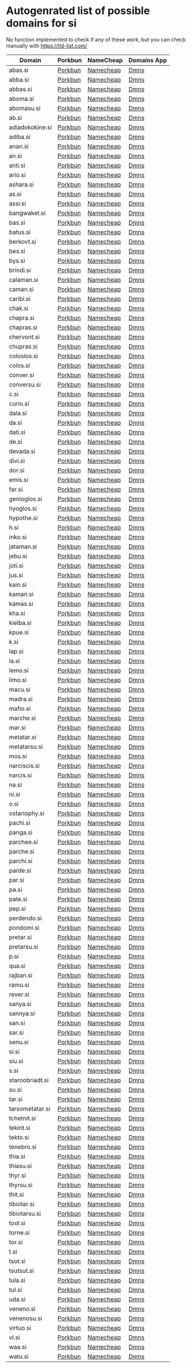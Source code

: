# Autogenrated list of possible domains for si

No function implemented to check if any of these work, but you can check manually with https://tld-list.com/

| Domain | Porkbun | NameCheap | Domains App |
|---|---|---|---|
| abas.si | [Porkbun](https://porkbun.com/checkout/search?prb=e814663da1&tlds=&idnLanguage=&search=search&q=abas.si) | [Namecheap](https://www.namecheap.com/domains/registration/results/?domain=abas.si) | [Dmns](https://dmns.app/domains?q=abas.si) |
| abba.si | [Porkbun](https://porkbun.com/checkout/search?prb=e814663da1&tlds=&idnLanguage=&search=search&q=abba.si) | [Namecheap](https://www.namecheap.com/domains/registration/results/?domain=abba.si) | [Dmns](https://dmns.app/domains?q=abba.si) |
| abbas.si | [Porkbun](https://porkbun.com/checkout/search?prb=e814663da1&tlds=&idnLanguage=&search=search&q=abbas.si) | [Namecheap](https://www.namecheap.com/domains/registration/results/?domain=abbas.si) | [Dmns](https://dmns.app/domains?q=abbas.si) |
| aboma.si | [Porkbun](https://porkbun.com/checkout/search?prb=e814663da1&tlds=&idnLanguage=&search=search&q=aboma.si) | [Namecheap](https://www.namecheap.com/domains/registration/results/?domain=aboma.si) | [Dmns](https://dmns.app/domains?q=aboma.si) |
| abomasu.si | [Porkbun](https://porkbun.com/checkout/search?prb=e814663da1&tlds=&idnLanguage=&search=search&q=abomasu.si) | [Namecheap](https://www.namecheap.com/domains/registration/results/?domain=abomasu.si) | [Dmns](https://dmns.app/domains?q=abomasu.si) |
| ab.si | [Porkbun](https://porkbun.com/checkout/search?prb=e814663da1&tlds=&idnLanguage=&search=search&q=ab.si) | [Namecheap](https://www.namecheap.com/domains/registration/results/?domain=ab.si) | [Dmns](https://dmns.app/domains?q=ab.si) |
| adiadokokine.si | [Porkbun](https://porkbun.com/checkout/search?prb=e814663da1&tlds=&idnLanguage=&search=search&q=adiadokokine.si) | [Namecheap](https://www.namecheap.com/domains/registration/results/?domain=adiadokokine.si) | [Dmns](https://dmns.app/domains?q=adiadokokine.si) |
| adiba.si | [Porkbun](https://porkbun.com/checkout/search?prb=e814663da1&tlds=&idnLanguage=&search=search&q=adiba.si) | [Namecheap](https://www.namecheap.com/domains/registration/results/?domain=adiba.si) | [Dmns](https://dmns.app/domains?q=adiba.si) |
| anan.si | [Porkbun](https://porkbun.com/checkout/search?prb=e814663da1&tlds=&idnLanguage=&search=search&q=anan.si) | [Namecheap](https://www.namecheap.com/domains/registration/results/?domain=anan.si) | [Dmns](https://dmns.app/domains?q=anan.si) |
| an.si | [Porkbun](https://porkbun.com/checkout/search?prb=e814663da1&tlds=&idnLanguage=&search=search&q=an.si) | [Namecheap](https://www.namecheap.com/domains/registration/results/?domain=an.si) | [Dmns](https://dmns.app/domains?q=an.si) |
| anti.si | [Porkbun](https://porkbun.com/checkout/search?prb=e814663da1&tlds=&idnLanguage=&search=search&q=anti.si) | [Namecheap](https://www.namecheap.com/domains/registration/results/?domain=anti.si) | [Dmns](https://dmns.app/domains?q=anti.si) |
| ario.si | [Porkbun](https://porkbun.com/checkout/search?prb=e814663da1&tlds=&idnLanguage=&search=search&q=ario.si) | [Namecheap](https://www.namecheap.com/domains/registration/results/?domain=ario.si) | [Dmns](https://dmns.app/domains?q=ario.si) |
| ashara.si | [Porkbun](https://porkbun.com/checkout/search?prb=e814663da1&tlds=&idnLanguage=&search=search&q=ashara.si) | [Namecheap](https://www.namecheap.com/domains/registration/results/?domain=ashara.si) | [Dmns](https://dmns.app/domains?q=ashara.si) |
| as.si | [Porkbun](https://porkbun.com/checkout/search?prb=e814663da1&tlds=&idnLanguage=&search=search&q=as.si) | [Namecheap](https://www.namecheap.com/domains/registration/results/?domain=as.si) | [Dmns](https://dmns.app/domains?q=as.si) |
| assi.si | [Porkbun](https://porkbun.com/checkout/search?prb=e814663da1&tlds=&idnLanguage=&search=search&q=assi.si) | [Namecheap](https://www.namecheap.com/domains/registration/results/?domain=assi.si) | [Dmns](https://dmns.app/domains?q=assi.si) |
| bangwaket.si | [Porkbun](https://porkbun.com/checkout/search?prb=e814663da1&tlds=&idnLanguage=&search=search&q=bangwaket.si) | [Namecheap](https://www.namecheap.com/domains/registration/results/?domain=bangwaket.si) | [Dmns](https://dmns.app/domains?q=bangwaket.si) |
| bas.si | [Porkbun](https://porkbun.com/checkout/search?prb=e814663da1&tlds=&idnLanguage=&search=search&q=bas.si) | [Namecheap](https://www.namecheap.com/domains/registration/results/?domain=bas.si) | [Dmns](https://dmns.app/domains?q=bas.si) |
| batus.si | [Porkbun](https://porkbun.com/checkout/search?prb=e814663da1&tlds=&idnLanguage=&search=search&q=batus.si) | [Namecheap](https://www.namecheap.com/domains/registration/results/?domain=batus.si) | [Dmns](https://dmns.app/domains?q=batus.si) |
| berkovt.si | [Porkbun](https://porkbun.com/checkout/search?prb=e814663da1&tlds=&idnLanguage=&search=search&q=berkovt.si) | [Namecheap](https://www.namecheap.com/domains/registration/results/?domain=berkovt.si) | [Dmns](https://dmns.app/domains?q=berkovt.si) |
| bes.si | [Porkbun](https://porkbun.com/checkout/search?prb=e814663da1&tlds=&idnLanguage=&search=search&q=bes.si) | [Namecheap](https://www.namecheap.com/domains/registration/results/?domain=bes.si) | [Dmns](https://dmns.app/domains?q=bes.si) |
| bys.si | [Porkbun](https://porkbun.com/checkout/search?prb=e814663da1&tlds=&idnLanguage=&search=search&q=bys.si) | [Namecheap](https://www.namecheap.com/domains/registration/results/?domain=bys.si) | [Dmns](https://dmns.app/domains?q=bys.si) |
| brindi.si | [Porkbun](https://porkbun.com/checkout/search?prb=e814663da1&tlds=&idnLanguage=&search=search&q=brindi.si) | [Namecheap](https://www.namecheap.com/domains/registration/results/?domain=brindi.si) | [Dmns](https://dmns.app/domains?q=brindi.si) |
| calaman.si | [Porkbun](https://porkbun.com/checkout/search?prb=e814663da1&tlds=&idnLanguage=&search=search&q=calaman.si) | [Namecheap](https://www.namecheap.com/domains/registration/results/?domain=calaman.si) | [Dmns](https://dmns.app/domains?q=calaman.si) |
| caman.si | [Porkbun](https://porkbun.com/checkout/search?prb=e814663da1&tlds=&idnLanguage=&search=search&q=caman.si) | [Namecheap](https://www.namecheap.com/domains/registration/results/?domain=caman.si) | [Dmns](https://dmns.app/domains?q=caman.si) |
| caribi.si | [Porkbun](https://porkbun.com/checkout/search?prb=e814663da1&tlds=&idnLanguage=&search=search&q=caribi.si) | [Namecheap](https://www.namecheap.com/domains/registration/results/?domain=caribi.si) | [Dmns](https://dmns.app/domains?q=caribi.si) |
| chak.si | [Porkbun](https://porkbun.com/checkout/search?prb=e814663da1&tlds=&idnLanguage=&search=search&q=chak.si) | [Namecheap](https://www.namecheap.com/domains/registration/results/?domain=chak.si) | [Dmns](https://dmns.app/domains?q=chak.si) |
| chapra.si | [Porkbun](https://porkbun.com/checkout/search?prb=e814663da1&tlds=&idnLanguage=&search=search&q=chapra.si) | [Namecheap](https://www.namecheap.com/domains/registration/results/?domain=chapra.si) | [Dmns](https://dmns.app/domains?q=chapra.si) |
| chapras.si | [Porkbun](https://porkbun.com/checkout/search?prb=e814663da1&tlds=&idnLanguage=&search=search&q=chapras.si) | [Namecheap](https://www.namecheap.com/domains/registration/results/?domain=chapras.si) | [Dmns](https://dmns.app/domains?q=chapras.si) |
| chervont.si | [Porkbun](https://porkbun.com/checkout/search?prb=e814663da1&tlds=&idnLanguage=&search=search&q=chervont.si) | [Namecheap](https://www.namecheap.com/domains/registration/results/?domain=chervont.si) | [Dmns](https://dmns.app/domains?q=chervont.si) |
| chupras.si | [Porkbun](https://porkbun.com/checkout/search?prb=e814663da1&tlds=&idnLanguage=&search=search&q=chupras.si) | [Namecheap](https://www.namecheap.com/domains/registration/results/?domain=chupras.si) | [Dmns](https://dmns.app/domains?q=chupras.si) |
| coloslos.si | [Porkbun](https://porkbun.com/checkout/search?prb=e814663da1&tlds=&idnLanguage=&search=search&q=coloslos.si) | [Namecheap](https://www.namecheap.com/domains/registration/results/?domain=coloslos.si) | [Dmns](https://dmns.app/domains?q=coloslos.si) |
| colos.si | [Porkbun](https://porkbun.com/checkout/search?prb=e814663da1&tlds=&idnLanguage=&search=search&q=colos.si) | [Namecheap](https://www.namecheap.com/domains/registration/results/?domain=colos.si) | [Dmns](https://dmns.app/domains?q=colos.si) |
| conver.si | [Porkbun](https://porkbun.com/checkout/search?prb=e814663da1&tlds=&idnLanguage=&search=search&q=conver.si) | [Namecheap](https://www.namecheap.com/domains/registration/results/?domain=conver.si) | [Dmns](https://dmns.app/domains?q=conver.si) |
| conversu.si | [Porkbun](https://porkbun.com/checkout/search?prb=e814663da1&tlds=&idnLanguage=&search=search&q=conversu.si) | [Namecheap](https://www.namecheap.com/domains/registration/results/?domain=conversu.si) | [Dmns](https://dmns.app/domains?q=conversu.si) |
| c.si | [Porkbun](https://porkbun.com/checkout/search?prb=e814663da1&tlds=&idnLanguage=&search=search&q=c.si) | [Namecheap](https://www.namecheap.com/domains/registration/results/?domain=c.si) | [Dmns](https://dmns.app/domains?q=c.si) |
| curio.si | [Porkbun](https://porkbun.com/checkout/search?prb=e814663da1&tlds=&idnLanguage=&search=search&q=curio.si) | [Namecheap](https://www.namecheap.com/domains/registration/results/?domain=curio.si) | [Dmns](https://dmns.app/domains?q=curio.si) |
| dala.si | [Porkbun](https://porkbun.com/checkout/search?prb=e814663da1&tlds=&idnLanguage=&search=search&q=dala.si) | [Namecheap](https://www.namecheap.com/domains/registration/results/?domain=dala.si) | [Dmns](https://dmns.app/domains?q=dala.si) |
| da.si | [Porkbun](https://porkbun.com/checkout/search?prb=e814663da1&tlds=&idnLanguage=&search=search&q=da.si) | [Namecheap](https://www.namecheap.com/domains/registration/results/?domain=da.si) | [Dmns](https://dmns.app/domains?q=da.si) |
| dati.si | [Porkbun](https://porkbun.com/checkout/search?prb=e814663da1&tlds=&idnLanguage=&search=search&q=dati.si) | [Namecheap](https://www.namecheap.com/domains/registration/results/?domain=dati.si) | [Dmns](https://dmns.app/domains?q=dati.si) |
| de.si | [Porkbun](https://porkbun.com/checkout/search?prb=e814663da1&tlds=&idnLanguage=&search=search&q=de.si) | [Namecheap](https://www.namecheap.com/domains/registration/results/?domain=de.si) | [Dmns](https://dmns.app/domains?q=de.si) |
| devada.si | [Porkbun](https://porkbun.com/checkout/search?prb=e814663da1&tlds=&idnLanguage=&search=search&q=devada.si) | [Namecheap](https://www.namecheap.com/domains/registration/results/?domain=devada.si) | [Dmns](https://dmns.app/domains?q=devada.si) |
| divi.si | [Porkbun](https://porkbun.com/checkout/search?prb=e814663da1&tlds=&idnLanguage=&search=search&q=divi.si) | [Namecheap](https://www.namecheap.com/domains/registration/results/?domain=divi.si) | [Dmns](https://dmns.app/domains?q=divi.si) |
| dor.si | [Porkbun](https://porkbun.com/checkout/search?prb=e814663da1&tlds=&idnLanguage=&search=search&q=dor.si) | [Namecheap](https://www.namecheap.com/domains/registration/results/?domain=dor.si) | [Dmns](https://dmns.app/domains?q=dor.si) |
| emis.si | [Porkbun](https://porkbun.com/checkout/search?prb=e814663da1&tlds=&idnLanguage=&search=search&q=emis.si) | [Namecheap](https://www.namecheap.com/domains/registration/results/?domain=emis.si) | [Dmns](https://dmns.app/domains?q=emis.si) |
| far.si | [Porkbun](https://porkbun.com/checkout/search?prb=e814663da1&tlds=&idnLanguage=&search=search&q=far.si) | [Namecheap](https://www.namecheap.com/domains/registration/results/?domain=far.si) | [Dmns](https://dmns.app/domains?q=far.si) |
| genioglos.si | [Porkbun](https://porkbun.com/checkout/search?prb=e814663da1&tlds=&idnLanguage=&search=search&q=genioglos.si) | [Namecheap](https://www.namecheap.com/domains/registration/results/?domain=genioglos.si) | [Dmns](https://dmns.app/domains?q=genioglos.si) |
| hyoglos.si | [Porkbun](https://porkbun.com/checkout/search?prb=e814663da1&tlds=&idnLanguage=&search=search&q=hyoglos.si) | [Namecheap](https://www.namecheap.com/domains/registration/results/?domain=hyoglos.si) | [Dmns](https://dmns.app/domains?q=hyoglos.si) |
| hypothe.si | [Porkbun](https://porkbun.com/checkout/search?prb=e814663da1&tlds=&idnLanguage=&search=search&q=hypothe.si) | [Namecheap](https://www.namecheap.com/domains/registration/results/?domain=hypothe.si) | [Dmns](https://dmns.app/domains?q=hypothe.si) |
| h.si | [Porkbun](https://porkbun.com/checkout/search?prb=e814663da1&tlds=&idnLanguage=&search=search&q=h.si) | [Namecheap](https://www.namecheap.com/domains/registration/results/?domain=h.si) | [Dmns](https://dmns.app/domains?q=h.si) |
| inko.si | [Porkbun](https://porkbun.com/checkout/search?prb=e814663da1&tlds=&idnLanguage=&search=search&q=inko.si) | [Namecheap](https://www.namecheap.com/domains/registration/results/?domain=inko.si) | [Dmns](https://dmns.app/domains?q=inko.si) |
| jataman.si | [Porkbun](https://porkbun.com/checkout/search?prb=e814663da1&tlds=&idnLanguage=&search=search&q=jataman.si) | [Namecheap](https://www.namecheap.com/domains/registration/results/?domain=jataman.si) | [Dmns](https://dmns.app/domains?q=jataman.si) |
| jebu.si | [Porkbun](https://porkbun.com/checkout/search?prb=e814663da1&tlds=&idnLanguage=&search=search&q=jebu.si) | [Namecheap](https://www.namecheap.com/domains/registration/results/?domain=jebu.si) | [Dmns](https://dmns.app/domains?q=jebu.si) |
| joti.si | [Porkbun](https://porkbun.com/checkout/search?prb=e814663da1&tlds=&idnLanguage=&search=search&q=joti.si) | [Namecheap](https://www.namecheap.com/domains/registration/results/?domain=joti.si) | [Dmns](https://dmns.app/domains?q=joti.si) |
| jus.si | [Porkbun](https://porkbun.com/checkout/search?prb=e814663da1&tlds=&idnLanguage=&search=search&q=jus.si) | [Namecheap](https://www.namecheap.com/domains/registration/results/?domain=jus.si) | [Dmns](https://dmns.app/domains?q=jus.si) |
| kain.si | [Porkbun](https://porkbun.com/checkout/search?prb=e814663da1&tlds=&idnLanguage=&search=search&q=kain.si) | [Namecheap](https://www.namecheap.com/domains/registration/results/?domain=kain.si) | [Dmns](https://dmns.app/domains?q=kain.si) |
| kaman.si | [Porkbun](https://porkbun.com/checkout/search?prb=e814663da1&tlds=&idnLanguage=&search=search&q=kaman.si) | [Namecheap](https://www.namecheap.com/domains/registration/results/?domain=kaman.si) | [Dmns](https://dmns.app/domains?q=kaman.si) |
| kamas.si | [Porkbun](https://porkbun.com/checkout/search?prb=e814663da1&tlds=&idnLanguage=&search=search&q=kamas.si) | [Namecheap](https://www.namecheap.com/domains/registration/results/?domain=kamas.si) | [Dmns](https://dmns.app/domains?q=kamas.si) |
| kha.si | [Porkbun](https://porkbun.com/checkout/search?prb=e814663da1&tlds=&idnLanguage=&search=search&q=kha.si) | [Namecheap](https://www.namecheap.com/domains/registration/results/?domain=kha.si) | [Dmns](https://dmns.app/domains?q=kha.si) |
| kielba.si | [Porkbun](https://porkbun.com/checkout/search?prb=e814663da1&tlds=&idnLanguage=&search=search&q=kielba.si) | [Namecheap](https://www.namecheap.com/domains/registration/results/?domain=kielba.si) | [Dmns](https://dmns.app/domains?q=kielba.si) |
| kpue.si | [Porkbun](https://porkbun.com/checkout/search?prb=e814663da1&tlds=&idnLanguage=&search=search&q=kpue.si) | [Namecheap](https://www.namecheap.com/domains/registration/results/?domain=kpue.si) | [Dmns](https://dmns.app/domains?q=kpue.si) |
| k.si | [Porkbun](https://porkbun.com/checkout/search?prb=e814663da1&tlds=&idnLanguage=&search=search&q=k.si) | [Namecheap](https://www.namecheap.com/domains/registration/results/?domain=k.si) | [Dmns](https://dmns.app/domains?q=k.si) |
| lap.si | [Porkbun](https://porkbun.com/checkout/search?prb=e814663da1&tlds=&idnLanguage=&search=search&q=lap.si) | [Namecheap](https://www.namecheap.com/domains/registration/results/?domain=lap.si) | [Dmns](https://dmns.app/domains?q=lap.si) |
| la.si | [Porkbun](https://porkbun.com/checkout/search?prb=e814663da1&tlds=&idnLanguage=&search=search&q=la.si) | [Namecheap](https://www.namecheap.com/domains/registration/results/?domain=la.si) | [Dmns](https://dmns.app/domains?q=la.si) |
| lemo.si | [Porkbun](https://porkbun.com/checkout/search?prb=e814663da1&tlds=&idnLanguage=&search=search&q=lemo.si) | [Namecheap](https://www.namecheap.com/domains/registration/results/?domain=lemo.si) | [Dmns](https://dmns.app/domains?q=lemo.si) |
| limo.si | [Porkbun](https://porkbun.com/checkout/search?prb=e814663da1&tlds=&idnLanguage=&search=search&q=limo.si) | [Namecheap](https://www.namecheap.com/domains/registration/results/?domain=limo.si) | [Dmns](https://dmns.app/domains?q=limo.si) |
| macu.si | [Porkbun](https://porkbun.com/checkout/search?prb=e814663da1&tlds=&idnLanguage=&search=search&q=macu.si) | [Namecheap](https://www.namecheap.com/domains/registration/results/?domain=macu.si) | [Dmns](https://dmns.app/domains?q=macu.si) |
| madra.si | [Porkbun](https://porkbun.com/checkout/search?prb=e814663da1&tlds=&idnLanguage=&search=search&q=madra.si) | [Namecheap](https://www.namecheap.com/domains/registration/results/?domain=madra.si) | [Dmns](https://dmns.app/domains?q=madra.si) |
| mafio.si | [Porkbun](https://porkbun.com/checkout/search?prb=e814663da1&tlds=&idnLanguage=&search=search&q=mafio.si) | [Namecheap](https://www.namecheap.com/domains/registration/results/?domain=mafio.si) | [Dmns](https://dmns.app/domains?q=mafio.si) |
| marche.si | [Porkbun](https://porkbun.com/checkout/search?prb=e814663da1&tlds=&idnLanguage=&search=search&q=marche.si) | [Namecheap](https://www.namecheap.com/domains/registration/results/?domain=marche.si) | [Dmns](https://dmns.app/domains?q=marche.si) |
| mar.si | [Porkbun](https://porkbun.com/checkout/search?prb=e814663da1&tlds=&idnLanguage=&search=search&q=mar.si) | [Namecheap](https://www.namecheap.com/domains/registration/results/?domain=mar.si) | [Dmns](https://dmns.app/domains?q=mar.si) |
| metatar.si | [Porkbun](https://porkbun.com/checkout/search?prb=e814663da1&tlds=&idnLanguage=&search=search&q=metatar.si) | [Namecheap](https://www.namecheap.com/domains/registration/results/?domain=metatar.si) | [Dmns](https://dmns.app/domains?q=metatar.si) |
| metatarsu.si | [Porkbun](https://porkbun.com/checkout/search?prb=e814663da1&tlds=&idnLanguage=&search=search&q=metatarsu.si) | [Namecheap](https://www.namecheap.com/domains/registration/results/?domain=metatarsu.si) | [Dmns](https://dmns.app/domains?q=metatarsu.si) |
| mos.si | [Porkbun](https://porkbun.com/checkout/search?prb=e814663da1&tlds=&idnLanguage=&search=search&q=mos.si) | [Namecheap](https://www.namecheap.com/domains/registration/results/?domain=mos.si) | [Dmns](https://dmns.app/domains?q=mos.si) |
| narciscis.si | [Porkbun](https://porkbun.com/checkout/search?prb=e814663da1&tlds=&idnLanguage=&search=search&q=narciscis.si) | [Namecheap](https://www.namecheap.com/domains/registration/results/?domain=narciscis.si) | [Dmns](https://dmns.app/domains?q=narciscis.si) |
| narcis.si | [Porkbun](https://porkbun.com/checkout/search?prb=e814663da1&tlds=&idnLanguage=&search=search&q=narcis.si) | [Namecheap](https://www.namecheap.com/domains/registration/results/?domain=narcis.si) | [Dmns](https://dmns.app/domains?q=narcis.si) |
| na.si | [Porkbun](https://porkbun.com/checkout/search?prb=e814663da1&tlds=&idnLanguage=&search=search&q=na.si) | [Namecheap](https://www.namecheap.com/domains/registration/results/?domain=na.si) | [Dmns](https://dmns.app/domains?q=na.si) |
| ni.si | [Porkbun](https://porkbun.com/checkout/search?prb=e814663da1&tlds=&idnLanguage=&search=search&q=ni.si) | [Namecheap](https://www.namecheap.com/domains/registration/results/?domain=ni.si) | [Dmns](https://dmns.app/domains?q=ni.si) |
| o.si | [Porkbun](https://porkbun.com/checkout/search?prb=e814663da1&tlds=&idnLanguage=&search=search&q=o.si) | [Namecheap](https://www.namecheap.com/domains/registration/results/?domain=o.si) | [Dmns](https://dmns.app/domains?q=o.si) |
| ostariophy.si | [Porkbun](https://porkbun.com/checkout/search?prb=e814663da1&tlds=&idnLanguage=&search=search&q=ostariophy.si) | [Namecheap](https://www.namecheap.com/domains/registration/results/?domain=ostariophy.si) | [Dmns](https://dmns.app/domains?q=ostariophy.si) |
| pachi.si | [Porkbun](https://porkbun.com/checkout/search?prb=e814663da1&tlds=&idnLanguage=&search=search&q=pachi.si) | [Namecheap](https://www.namecheap.com/domains/registration/results/?domain=pachi.si) | [Dmns](https://dmns.app/domains?q=pachi.si) |
| panga.si | [Porkbun](https://porkbun.com/checkout/search?prb=e814663da1&tlds=&idnLanguage=&search=search&q=panga.si) | [Namecheap](https://www.namecheap.com/domains/registration/results/?domain=panga.si) | [Dmns](https://dmns.app/domains?q=panga.si) |
| parchee.si | [Porkbun](https://porkbun.com/checkout/search?prb=e814663da1&tlds=&idnLanguage=&search=search&q=parchee.si) | [Namecheap](https://www.namecheap.com/domains/registration/results/?domain=parchee.si) | [Dmns](https://dmns.app/domains?q=parchee.si) |
| parche.si | [Porkbun](https://porkbun.com/checkout/search?prb=e814663da1&tlds=&idnLanguage=&search=search&q=parche.si) | [Namecheap](https://www.namecheap.com/domains/registration/results/?domain=parche.si) | [Dmns](https://dmns.app/domains?q=parche.si) |
| parchi.si | [Porkbun](https://porkbun.com/checkout/search?prb=e814663da1&tlds=&idnLanguage=&search=search&q=parchi.si) | [Namecheap](https://www.namecheap.com/domains/registration/results/?domain=parchi.si) | [Dmns](https://dmns.app/domains?q=parchi.si) |
| parde.si | [Porkbun](https://porkbun.com/checkout/search?prb=e814663da1&tlds=&idnLanguage=&search=search&q=parde.si) | [Namecheap](https://www.namecheap.com/domains/registration/results/?domain=parde.si) | [Dmns](https://dmns.app/domains?q=parde.si) |
| par.si | [Porkbun](https://porkbun.com/checkout/search?prb=e814663da1&tlds=&idnLanguage=&search=search&q=par.si) | [Namecheap](https://www.namecheap.com/domains/registration/results/?domain=par.si) | [Dmns](https://dmns.app/domains?q=par.si) |
| pa.si | [Porkbun](https://porkbun.com/checkout/search?prb=e814663da1&tlds=&idnLanguage=&search=search&q=pa.si) | [Namecheap](https://www.namecheap.com/domains/registration/results/?domain=pa.si) | [Dmns](https://dmns.app/domains?q=pa.si) |
| pate.si | [Porkbun](https://porkbun.com/checkout/search?prb=e814663da1&tlds=&idnLanguage=&search=search&q=pate.si) | [Namecheap](https://www.namecheap.com/domains/registration/results/?domain=pate.si) | [Dmns](https://dmns.app/domains?q=pate.si) |
| pep.si | [Porkbun](https://porkbun.com/checkout/search?prb=e814663da1&tlds=&idnLanguage=&search=search&q=pep.si) | [Namecheap](https://www.namecheap.com/domains/registration/results/?domain=pep.si) | [Dmns](https://dmns.app/domains?q=pep.si) |
| perdendo.si | [Porkbun](https://porkbun.com/checkout/search?prb=e814663da1&tlds=&idnLanguage=&search=search&q=perdendo.si) | [Namecheap](https://www.namecheap.com/domains/registration/results/?domain=perdendo.si) | [Dmns](https://dmns.app/domains?q=perdendo.si) |
| pondomi.si | [Porkbun](https://porkbun.com/checkout/search?prb=e814663da1&tlds=&idnLanguage=&search=search&q=pondomi.si) | [Namecheap](https://www.namecheap.com/domains/registration/results/?domain=pondomi.si) | [Dmns](https://dmns.app/domains?q=pondomi.si) |
| pretar.si | [Porkbun](https://porkbun.com/checkout/search?prb=e814663da1&tlds=&idnLanguage=&search=search&q=pretar.si) | [Namecheap](https://www.namecheap.com/domains/registration/results/?domain=pretar.si) | [Dmns](https://dmns.app/domains?q=pretar.si) |
| pretarsu.si | [Porkbun](https://porkbun.com/checkout/search?prb=e814663da1&tlds=&idnLanguage=&search=search&q=pretarsu.si) | [Namecheap](https://www.namecheap.com/domains/registration/results/?domain=pretarsu.si) | [Dmns](https://dmns.app/domains?q=pretarsu.si) |
| p.si | [Porkbun](https://porkbun.com/checkout/search?prb=e814663da1&tlds=&idnLanguage=&search=search&q=p.si) | [Namecheap](https://www.namecheap.com/domains/registration/results/?domain=p.si) | [Dmns](https://dmns.app/domains?q=p.si) |
| qua.si | [Porkbun](https://porkbun.com/checkout/search?prb=e814663da1&tlds=&idnLanguage=&search=search&q=qua.si) | [Namecheap](https://www.namecheap.com/domains/registration/results/?domain=qua.si) | [Dmns](https://dmns.app/domains?q=qua.si) |
| rajban.si | [Porkbun](https://porkbun.com/checkout/search?prb=e814663da1&tlds=&idnLanguage=&search=search&q=rajban.si) | [Namecheap](https://www.namecheap.com/domains/registration/results/?domain=rajban.si) | [Dmns](https://dmns.app/domains?q=rajban.si) |
| ramu.si | [Porkbun](https://porkbun.com/checkout/search?prb=e814663da1&tlds=&idnLanguage=&search=search&q=ramu.si) | [Namecheap](https://www.namecheap.com/domains/registration/results/?domain=ramu.si) | [Dmns](https://dmns.app/domains?q=ramu.si) |
| rever.si | [Porkbun](https://porkbun.com/checkout/search?prb=e814663da1&tlds=&idnLanguage=&search=search&q=rever.si) | [Namecheap](https://www.namecheap.com/domains/registration/results/?domain=rever.si) | [Dmns](https://dmns.app/domains?q=rever.si) |
| sanya.si | [Porkbun](https://porkbun.com/checkout/search?prb=e814663da1&tlds=&idnLanguage=&search=search&q=sanya.si) | [Namecheap](https://www.namecheap.com/domains/registration/results/?domain=sanya.si) | [Dmns](https://dmns.app/domains?q=sanya.si) |
| sannya.si | [Porkbun](https://porkbun.com/checkout/search?prb=e814663da1&tlds=&idnLanguage=&search=search&q=sannya.si) | [Namecheap](https://www.namecheap.com/domains/registration/results/?domain=sannya.si) | [Dmns](https://dmns.app/domains?q=sannya.si) |
| san.si | [Porkbun](https://porkbun.com/checkout/search?prb=e814663da1&tlds=&idnLanguage=&search=search&q=san.si) | [Namecheap](https://www.namecheap.com/domains/registration/results/?domain=san.si) | [Dmns](https://dmns.app/domains?q=san.si) |
| sar.si | [Porkbun](https://porkbun.com/checkout/search?prb=e814663da1&tlds=&idnLanguage=&search=search&q=sar.si) | [Namecheap](https://www.namecheap.com/domains/registration/results/?domain=sar.si) | [Dmns](https://dmns.app/domains?q=sar.si) |
| senu.si | [Porkbun](https://porkbun.com/checkout/search?prb=e814663da1&tlds=&idnLanguage=&search=search&q=senu.si) | [Namecheap](https://www.namecheap.com/domains/registration/results/?domain=senu.si) | [Dmns](https://dmns.app/domains?q=senu.si) |
| si.si | [Porkbun](https://porkbun.com/checkout/search?prb=e814663da1&tlds=&idnLanguage=&search=search&q=si.si) | [Namecheap](https://www.namecheap.com/domains/registration/results/?domain=si.si) | [Dmns](https://dmns.app/domains?q=si.si) |
| siu.si | [Porkbun](https://porkbun.com/checkout/search?prb=e814663da1&tlds=&idnLanguage=&search=search&q=siu.si) | [Namecheap](https://www.namecheap.com/domains/registration/results/?domain=siu.si) | [Dmns](https://dmns.app/domains?q=siu.si) |
| s.si | [Porkbun](https://porkbun.com/checkout/search?prb=e814663da1&tlds=&idnLanguage=&search=search&q=s.si) | [Namecheap](https://www.namecheap.com/domains/registration/results/?domain=s.si) | [Dmns](https://dmns.app/domains?q=s.si) |
| staroobriadt.si | [Porkbun](https://porkbun.com/checkout/search?prb=e814663da1&tlds=&idnLanguage=&search=search&q=staroobriadt.si) | [Namecheap](https://www.namecheap.com/domains/registration/results/?domain=staroobriadt.si) | [Dmns](https://dmns.app/domains?q=staroobriadt.si) |
| su.si | [Porkbun](https://porkbun.com/checkout/search?prb=e814663da1&tlds=&idnLanguage=&search=search&q=su.si) | [Namecheap](https://www.namecheap.com/domains/registration/results/?domain=su.si) | [Dmns](https://dmns.app/domains?q=su.si) |
| tar.si | [Porkbun](https://porkbun.com/checkout/search?prb=e814663da1&tlds=&idnLanguage=&search=search&q=tar.si) | [Namecheap](https://www.namecheap.com/domains/registration/results/?domain=tar.si) | [Dmns](https://dmns.app/domains?q=tar.si) |
| tarsometatar.si | [Porkbun](https://porkbun.com/checkout/search?prb=e814663da1&tlds=&idnLanguage=&search=search&q=tarsometatar.si) | [Namecheap](https://www.namecheap.com/domains/registration/results/?domain=tarsometatar.si) | [Dmns](https://dmns.app/domains?q=tarsometatar.si) |
| tchetnit.si | [Porkbun](https://porkbun.com/checkout/search?prb=e814663da1&tlds=&idnLanguage=&search=search&q=tchetnit.si) | [Namecheap](https://www.namecheap.com/domains/registration/results/?domain=tchetnit.si) | [Dmns](https://dmns.app/domains?q=tchetnit.si) |
| tekint.si | [Porkbun](https://porkbun.com/checkout/search?prb=e814663da1&tlds=&idnLanguage=&search=search&q=tekint.si) | [Namecheap](https://www.namecheap.com/domains/registration/results/?domain=tekint.si) | [Dmns](https://dmns.app/domains?q=tekint.si) |
| tekto.si | [Porkbun](https://porkbun.com/checkout/search?prb=e814663da1&tlds=&idnLanguage=&search=search&q=tekto.si) | [Namecheap](https://www.namecheap.com/domains/registration/results/?domain=tekto.si) | [Dmns](https://dmns.app/domains?q=tekto.si) |
| tenebro.si | [Porkbun](https://porkbun.com/checkout/search?prb=e814663da1&tlds=&idnLanguage=&search=search&q=tenebro.si) | [Namecheap](https://www.namecheap.com/domains/registration/results/?domain=tenebro.si) | [Dmns](https://dmns.app/domains?q=tenebro.si) |
| thia.si | [Porkbun](https://porkbun.com/checkout/search?prb=e814663da1&tlds=&idnLanguage=&search=search&q=thia.si) | [Namecheap](https://www.namecheap.com/domains/registration/results/?domain=thia.si) | [Dmns](https://dmns.app/domains?q=thia.si) |
| thiasu.si | [Porkbun](https://porkbun.com/checkout/search?prb=e814663da1&tlds=&idnLanguage=&search=search&q=thiasu.si) | [Namecheap](https://www.namecheap.com/domains/registration/results/?domain=thiasu.si) | [Dmns](https://dmns.app/domains?q=thiasu.si) |
| thyr.si | [Porkbun](https://porkbun.com/checkout/search?prb=e814663da1&tlds=&idnLanguage=&search=search&q=thyr.si) | [Namecheap](https://www.namecheap.com/domains/registration/results/?domain=thyr.si) | [Dmns](https://dmns.app/domains?q=thyr.si) |
| thyrsu.si | [Porkbun](https://porkbun.com/checkout/search?prb=e814663da1&tlds=&idnLanguage=&search=search&q=thyrsu.si) | [Namecheap](https://www.namecheap.com/domains/registration/results/?domain=thyrsu.si) | [Dmns](https://dmns.app/domains?q=thyrsu.si) |
| thit.si | [Porkbun](https://porkbun.com/checkout/search?prb=e814663da1&tlds=&idnLanguage=&search=search&q=thit.si) | [Namecheap](https://www.namecheap.com/domains/registration/results/?domain=thit.si) | [Dmns](https://dmns.app/domains?q=thit.si) |
| tibiotar.si | [Porkbun](https://porkbun.com/checkout/search?prb=e814663da1&tlds=&idnLanguage=&search=search&q=tibiotar.si) | [Namecheap](https://www.namecheap.com/domains/registration/results/?domain=tibiotar.si) | [Dmns](https://dmns.app/domains?q=tibiotar.si) |
| tibiotarsu.si | [Porkbun](https://porkbun.com/checkout/search?prb=e814663da1&tlds=&idnLanguage=&search=search&q=tibiotarsu.si) | [Namecheap](https://www.namecheap.com/domains/registration/results/?domain=tibiotarsu.si) | [Dmns](https://dmns.app/domains?q=tibiotarsu.si) |
| tool.si | [Porkbun](https://porkbun.com/checkout/search?prb=e814663da1&tlds=&idnLanguage=&search=search&q=tool.si) | [Namecheap](https://www.namecheap.com/domains/registration/results/?domain=tool.si) | [Dmns](https://dmns.app/domains?q=tool.si) |
| torne.si | [Porkbun](https://porkbun.com/checkout/search?prb=e814663da1&tlds=&idnLanguage=&search=search&q=torne.si) | [Namecheap](https://www.namecheap.com/domains/registration/results/?domain=torne.si) | [Dmns](https://dmns.app/domains?q=torne.si) |
| tor.si | [Porkbun](https://porkbun.com/checkout/search?prb=e814663da1&tlds=&idnLanguage=&search=search&q=tor.si) | [Namecheap](https://www.namecheap.com/domains/registration/results/?domain=tor.si) | [Dmns](https://dmns.app/domains?q=tor.si) |
| t.si | [Porkbun](https://porkbun.com/checkout/search?prb=e814663da1&tlds=&idnLanguage=&search=search&q=t.si) | [Namecheap](https://www.namecheap.com/domains/registration/results/?domain=t.si) | [Dmns](https://dmns.app/domains?q=t.si) |
| tsot.si | [Porkbun](https://porkbun.com/checkout/search?prb=e814663da1&tlds=&idnLanguage=&search=search&q=tsot.si) | [Namecheap](https://www.namecheap.com/domains/registration/results/?domain=tsot.si) | [Dmns](https://dmns.app/domains?q=tsot.si) |
| tsutsut.si | [Porkbun](https://porkbun.com/checkout/search?prb=e814663da1&tlds=&idnLanguage=&search=search&q=tsutsut.si) | [Namecheap](https://www.namecheap.com/domains/registration/results/?domain=tsutsut.si) | [Dmns](https://dmns.app/domains?q=tsutsut.si) |
| tula.si | [Porkbun](https://porkbun.com/checkout/search?prb=e814663da1&tlds=&idnLanguage=&search=search&q=tula.si) | [Namecheap](https://www.namecheap.com/domains/registration/results/?domain=tula.si) | [Dmns](https://dmns.app/domains?q=tula.si) |
| tul.si | [Porkbun](https://porkbun.com/checkout/search?prb=e814663da1&tlds=&idnLanguage=&search=search&q=tul.si) | [Namecheap](https://www.namecheap.com/domains/registration/results/?domain=tul.si) | [Dmns](https://dmns.app/domains?q=tul.si) |
| uda.si | [Porkbun](https://porkbun.com/checkout/search?prb=e814663da1&tlds=&idnLanguage=&search=search&q=uda.si) | [Namecheap](https://www.namecheap.com/domains/registration/results/?domain=uda.si) | [Dmns](https://dmns.app/domains?q=uda.si) |
| veneno.si | [Porkbun](https://porkbun.com/checkout/search?prb=e814663da1&tlds=&idnLanguage=&search=search&q=veneno.si) | [Namecheap](https://www.namecheap.com/domains/registration/results/?domain=veneno.si) | [Dmns](https://dmns.app/domains?q=veneno.si) |
| venenosu.si | [Porkbun](https://porkbun.com/checkout/search?prb=e814663da1&tlds=&idnLanguage=&search=search&q=venenosu.si) | [Namecheap](https://www.namecheap.com/domains/registration/results/?domain=venenosu.si) | [Dmns](https://dmns.app/domains?q=venenosu.si) |
| virtuo.si | [Porkbun](https://porkbun.com/checkout/search?prb=e814663da1&tlds=&idnLanguage=&search=search&q=virtuo.si) | [Namecheap](https://www.namecheap.com/domains/registration/results/?domain=virtuo.si) | [Dmns](https://dmns.app/domains?q=virtuo.si) |
| vl.si | [Porkbun](https://porkbun.com/checkout/search?prb=e814663da1&tlds=&idnLanguage=&search=search&q=vl.si) | [Namecheap](https://www.namecheap.com/domains/registration/results/?domain=vl.si) | [Dmns](https://dmns.app/domains?q=vl.si) |
| waa.si | [Porkbun](https://porkbun.com/checkout/search?prb=e814663da1&tlds=&idnLanguage=&search=search&q=waa.si) | [Namecheap](https://www.namecheap.com/domains/registration/results/?domain=waa.si) | [Dmns](https://dmns.app/domains?q=waa.si) |
| watu.si | [Porkbun](https://porkbun.com/checkout/search?prb=e814663da1&tlds=&idnLanguage=&search=search&q=watu.si) | [Namecheap](https://www.namecheap.com/domains/registration/results/?domain=watu.si) | [Dmns](https://dmns.app/domains?q=watu.si) |
